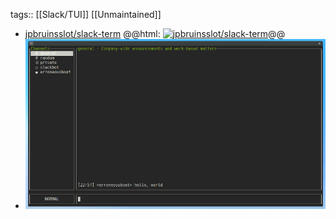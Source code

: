 tags:: [[Slack/TUI]] [[Unmaintained]]

- [jpbruinsslot/slack-term](https://github.com/jpbruinsslot/slack-term)
  @@html: <a href="https://github.com/jpbruinsslot/slack-term/"><img src="https://github-readme-stats-astronomer.vercel.app/api/pin/?username=jpbruinsslot&repo=slack-term&theme=tokyonight" alt="jpbruinsslot/slack-term"/></a>@@
- ![slack-term demo](https://github.com/jpbruinsslot/slack-term/raw/master/screenshot.png)